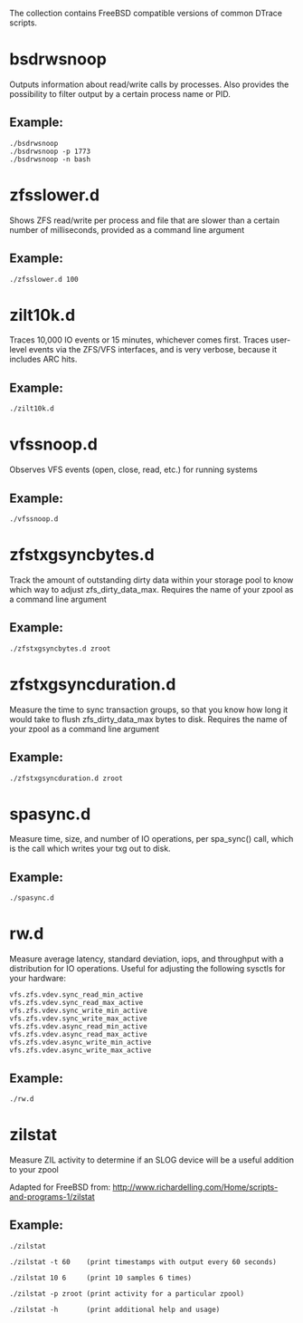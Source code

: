 The collection contains FreeBSD compatible versions of common DTrace scripts.

# bsdrwsnoop

Outputs information about read/write calls by processes.
Also provides the possibility to filter output by a certain process
name or PID.

## Example:
    ./bsdrwsnoop
    ./bsdrwsnoop -p 1773
    ./bsdrwsnoop -n bash

# zfsslower.d

Shows ZFS read/write per process and file that are slower than
a certain number of milliseconds, provided as a command line argument

## Example:
    ./zfsslower.d 100

# zilt10k.d

Traces 10,000 IO events or 15 minutes, whichever comes first. Traces user-level events via the
ZFS/VFS interfaces, and is very verbose, because it includes ARC hits.

## Example:
    ./zilt10k.d

# vfssnoop.d

Observes VFS events (open, close, read, etc.) for running systems

## Example:
    ./vfssnoop.d

# zfstxgsyncbytes.d

Track the amount of outstanding dirty data within your storage pool to know which way to adjust zfs_dirty_data_max.
Requires the name of your zpool as a command line argument

## Example:
    ./zfstxgsyncbytes.d zroot

# zfstxgsyncduration.d

Measure the time to sync transaction groups, so that you know how long it would take to flush zfs_dirty_data_max bytes to disk.
Requires the name of your zpool as a command line argument

## Example:
    ./zfstxgsyncduration.d zroot

# spasync.d

Measure time, size, and number of IO operations, per spa_sync() call, which is the call which writes your txg out to disk.

## Example:
    ./spasync.d

# rw.d

Measure average latency, standard deviation, iops, and throughput with a distribution for IO operations. Useful for adjusting 
the following sysctls for your hardware:

	vfs.zfs.vdev.sync_read_min_active
	vfs.zfs.vdev.sync_read_max_active
	vfs.zfs.vdev.sync_write_min_active
	vfs.zfs.vdev.sync_write_max_active
	vfs.zfs.vdev.async_read_min_active
	vfs.zfs.vdev.async_read_max_active
	vfs.zfs.vdev.async_write_min_active
	vfs.zfs.vdev.async_write_max_active

## Example:
    ./rw.d

# zilstat

Measure ZIL activity to determine if an SLOG device will be a useful addition to your zpool

Adapted for FreeBSD from: http://www.richardelling.com/Home/scripts-and-programs-1/zilstat

## Example:
    ./zilstat

    ./zilstat -t 60    (print timestamps with output every 60 seconds)

	./zilstat 10 6     (print 10 samples 6 times)

	./zilstat -p zroot (print activity for a particular zpool)

	./zilstat -h       (print additional help and usage)



